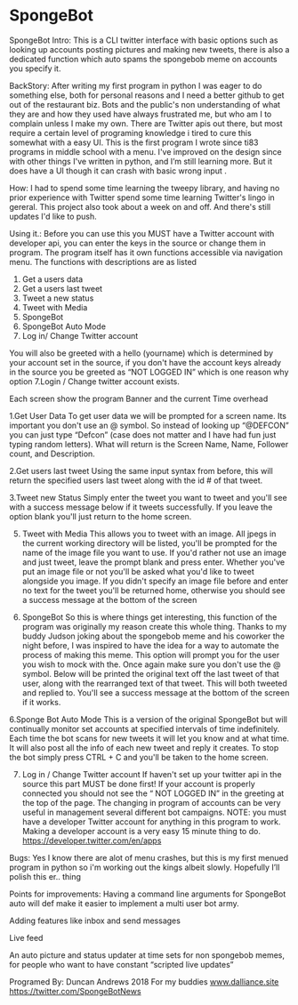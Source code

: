 # SpongeBot
SpongeBot
Intro: 
This is a CLI twitter interface with basic options such as looking up accounts posting pictures and making new tweets, there is also a dedicated function which auto spams the spongebob meme on accounts you specify it.

BackStory:
After writing my first program in python I was eager to do something else, both for personal reasons and I need a better github to get out of the restaurant biz. Bots and the public's non understanding of what they are and how they used have always frustrated me, but who am I to complain unless I make my own. There are Twitter apis out there, but most require a certain level of programing knowledge i tired to cure this somewhat with a easy UI. This is the first program I wrote since ti83 programs in middle school with a menu. I've improved on the design since with other things I've written in python, and I’m still learning more.  But it does have a UI though it can crash with basic wrong input .

How: 
I had to spend some time learning the tweepy library, and having no prior experience with Twitter spend some time learning Twitter's lingo in gereral. This project also took about a week on and off. And there's still updates I'd like to push.

Using it.:
Before you can use this you MUST have a Twitter account with developer api, you can enter the keys in the source or change them in program. The program itself has it own functions accessible via navigation menu. 
The functions with descriptions are as listed


1. Get a users  data
2. Get a users last tweet
3. Tweet a new status
4. Tweet with Media
5. SpongeBot
6. SpongeBot Auto Mode
7. Log in/ Change Twitter account

You will also be greeted with a hello (yourname) which is determined by your account set in the source, if you don't have the account keys already in the source you be greeted as “NOT LOGGED IN”  which is one reason why option 7.Login / Change twitter account exists.

Each screen show the program Banner and the current Time overhead

1.Get User Data
To get user data we will be prompted for a screen name. Its important you don't use an @ symbol. So instead of looking up  “@DEFCON” you can just type “Defcon” (case does not matter and I have had fun just typing random letters). What will return is the Screen Name, Name, Follower count, and Description. 

2.Get users last tweet
Using the same input syntax from before, this will return the specified users last tweet along with the id # of that tweet.

3.Tweet new Status
Simply enter the tweet you want to tweet and you'll see with a success message below if it tweets successfully. If you leave the option blank you'll just return to the home screen.

5. Tweet with Media
This allows you to tweet with an image. All jpegs in the current working directory will be listed, you'll be prompted for the name of the image file you want to use. If you'd rather not use an image and just tweet, leave the prompt blank and press enter. Whether you've put an image file or not you'll be asked what you'd like to tweet alongside you image. If you didn't specify an image file before and enter no text for the tweet you'll be returned home, otherwise you should see a success message at the bottom of the screen

5. SpongeBot
So this is where things get interesting, this function of the program was originally my reason create this whole thing. Thanks to my buddy Judson joking about the spongebob meme and his coworker the night before, I was inspired to have the idea for a way to automate the process of making this meme. This option will prompt you for the user you wish to mock with the. Once again make sure you don't use the @ symbol. Below will be printed the original text off the last tweet of that user, along with the rearranged text of that tweet. This will both tweeted and replied to. You'll see a success message at the bottom of the screen if it works.

6.Sponge Bot Auto Mode
This is a version of the original SpongeBot but will continually monitor set accounts at specified intervals of time indefinitely. Each time the bot scans for new tweets it will let you know and at what time. It will also post all the info of each new tweet and reply it creates. To stop the bot simply press CTRL + C and you'll be taken to the home screen.

7. Log in / Change Twitter account
If haven't set up your twitter api in the source this part MUST be done first! If your account is properly connected you should not see the “ NOT LOGGED IN” in the greeting at the top of the page. The changing in program of accounts can be very useful in management several different bot campaigns. NOTE: you must have a developer Twitter account for anything in this program to work. Making a developer account  is a very easy 15 minute thing to do. https://developer.twitter.com/en/apps



Bugs:
Yes I know there are alot of menu crashes, but this is my first menued program in python so i'm working out the kings albeit slowly. Hopefully I’ll polish this er.. thing

Points for improvements:
Having a command line arguments for SpongeBot auto will def make it easier to implement a multi user bot army.

Adding features like inbox and send messages

Live feed

An auto picture and status updater at time sets for non spongebob memes, for people who want to have constant “scripted live updates”


Programed By:
Duncan Andrews
2018
For my buddies
www.dalliance.site
https://twitter.com/SpongeBotNews
